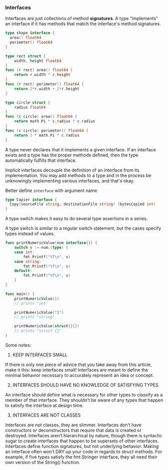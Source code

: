 ### Interfaces

Interfaces are just collections of method **signatures**. A type "implements" an interface if it has methods that match the interface's method signatures.

```go
type shape interface {
  area() float64
  perimeter() float64
}

type rect struct {
    width, height float64
}
func (r rect) area() float64 {
    return r.width * r.height
}
func (r rect) perimeter() float64 {
    return 2*r.width + 2*r.height
}

type circle struct {
    radius float64
}
func (c circle) area() float64 {
    return math.Pi * c.radius * c.radius
}
func (c circle) perimeter() float64 {
    return 2 * math.Pi * c.radius
}
```

A type never declares that it implements a given interface. If an interface exists and a type has the proper methods defined, then the type automatically fulfills that interface.

Implicit interfaces decouple the definition of an interface from its implementation. You may add methods to a type and in the process be unknowingly implementing various interfaces, and that's okay.

Better define `interface` with argument name
```go
type Copier interface {
  Copy(sourceFile string, destinationFile string) (bytesCopied int)
}
```

A type switch makes it easy to do several type assertions in a series.

A type switch is similar to a regular switch statement, but the cases specify types instead of values.

```go
func printNumericValue(num interface{}) {
	switch v := num.(type) {
	case int:
		fmt.Printf("%T\n", v)
	case string:
		fmt.Printf("%T\n", v)
	default:
		fmt.Printf("%T\n", v)
	}
}

func main() {
	printNumericValue(1)
	// prints "int"

	printNumericValue("1")
	// prints "string"

	printNumericValue(struct{}{})
	// prints "struct {}"
}
```

Some notes:
1. KEEP INTERFACES SMALL

If there is only one piece of advice that you take away from this article, make it this: keep interfaces small! Interfaces are meant to define the minimal behavior necessary to accurately represent an idea or concept.

2. INTERFACES SHOULD HAVE NO KNOWLEDGE OF SATISFYING TYPES

An interface should define what is necessary for other types to classify as a member of that interface. They shouldn’t be aware of any types that happen to satisfy the interface at design time.

3. INTERFACES ARE NOT CLASSES

Interfaces are not classes, they are slimmer.
Interfaces don’t have constructors or deconstructors that require that data is created or destroyed.
Interfaces aren’t hierarchical by nature, though there is syntactic sugar to create interfaces that happen to be supersets of other interfaces.
Interfaces define function signatures, but not underlying behavior. Making an interface often won’t DRY up your code in regards to struct methods. For example, if five types satisfy the fmt.Stringer interface, they all need their own version of the String() function.
